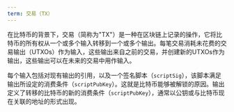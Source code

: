 ```yaml
---
term: 交易（TX）
---
```


在比特币的背景下，交易（简称为"TX"）是一种在区块链上记录的操作，它将比特币的所有权从一个或多个输入转移到一个或多个输出。每笔交易消耗未花费的交易输出（UTXOs）作为输入，这些输出来自之前的交易，并创建新的UTXOs作为输出，这些输出可以在未来的交易中用作输入。

每个输入包括对现有输出的引用，以及一个签名脚本（`scriptSig`），该脚本满足输出所设定的消费条件（`scriptPubKey`）。这就是比特币能够被解锁的原因。输出定义了转移的比特币的新的消费条件（`scriptPubKey`），通常以公钥或与比特币现在关联的地址的形式出现。